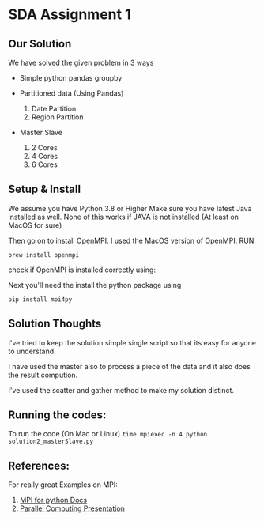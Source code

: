# SDA Assignment 1

## Our Solution


We have solved the given problem in 3 ways
- Simple python pandas groupby
- Partitioned data (Using Pandas)
    
    1. Date Partition
    2. Region Partition

- Master Slave

    1. 2 Cores
    2. 4 Cores
    3. 6 Cores 


## Setup & Install
We assume you have Python 3.8 or Higher
Make sure you have latest Java installed as well. None of this works if JAVA is not installed (At least on MacOS for sure)

Then go on to install OpenMPI.
I used the MacOS version of OpenMPI. RUN:

```brew install openmpi```

check if OpenMPI is installed correctly using:

Next you'll need the install the python package using

``` pip install mpi4py ```

## Solution Thoughts
I've tried to keep the solution simple single script so that its easy for anyone to understand.

I have used the master also to process a piece of the data and it also does the result compution.

I've used the scatter and gather method to make my solution distinct.

## Running the codes:
To run the code (On Mac or Linux)
```time mpiexec -n 4 python solution2_masterSlave.py```

## References:
For really great Examples on MPI: 
1. [MPI for python Docs](https://mpi4py.readthedocs.io/en/stable/tutorial.html)
2. [Parallel Computing Presentation](https://hpc-forge.cineca.it/files/ScuolaCalcoloParallelo_WebDAV/public/anno-2016/25_Summer_School/Rome/mpi4py.pdf)